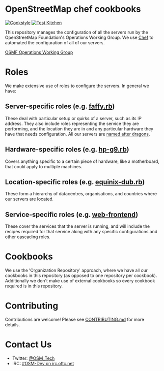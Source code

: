 # OpenStreetMap chef cookbooks

[![Cookstyle](https://github.com/openstreetmap/chef/workflows/Cookstyle/badge.svg?branch=master&event=push)](https://github.com/openstreetmap/chef/actions?query=workflow%3ACookstyle%20branch%3Amaster%20event%3Apush)
[![Test Kitchen](https://github.com/openstreetmap/chef/workflows/Test%20Kitchen/badge.svg?branch=master&event=push)](https://github.com/openstreetmap/chef/actions?query=workflow%3A%22Test+Kitchen%22%20branch%3Amaster%20event%3Apush)

This repository manages the configuration of all the servers run by the
OpenStreetMap Foundation's Operations Working Group. We use
[Chef](https://www.chef.io/) to automated the configuration of all of our
servers.

[OSMF Operations Working Group](https://operations.osmfoundation.org/)

# Roles

We make extensive use of roles to configure the servers. In general we have:

## Server-specific roles (e.g. [faffy.rb](roles/faffy.rb))

These deal with particular setup or quirks of a server, such as its IP address. They also include roles representing the service they are performing, and the location they are in and any particular hardware they have that needs configuration.
All our servers are [named after dragons](https://wiki.openstreetmap.org/wiki/Servers/Name_Ideas).

## Hardware-specific roles (e.g. [hp-g9.rb](roles/hp-g9.rb))

Covers anything specific to a certain piece of hardware, like a motherboard, that could apply to multiple machines.

## Location-specific roles (e.g. [equinix-dub.rb](roles/equinix-dub.rb))

These form a hierarchy of datacentres, organisations, and countries where our servers are located.

## Service-specific roles (e.g. [web-frontend](roles/web-frontend.rb))

These cover the services that the server is running, and will include the recipes required for that service along with any specific configurations and other cascading roles.

# Cookbooks

We use the 'Organization Repository' approach, where we have all our cookbooks in this repository (as opposed to one repository per cookbook). Additionally we don't make use of external cookbooks so every cookbook required is in this repository.

# Contributing

Contributions are welcome! Please see [CONTRIBUTING.md](CONTRIBUTING.md) for more details.

# Contact Us

* Twitter: [@OSM_Tech](https://twitter.com/OSM_Tech)
* IRC: [#OSM-Dev on irc.oftc.net](https://irc.openstreetmap.org/)
